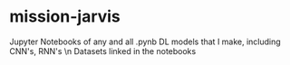 # mission-jarvis
Jupyter Notebooks of any and all .pynb DL models that I make, including CNN's, RNN's \n
Datasets linked in the notebooks
